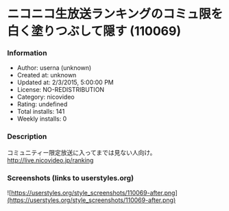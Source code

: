 # ニコニコ生放送ランキングのコミュ限を白く塗りつぶして隠す (110069)

### Information
- Author: userna (unknown)
- Created at: unknown
- Updated at: 2/3/2015, 5:00:00 PM
- License: NO-REDISTRIBUTION
- Category: nicovideo
- Rating: undefined
- Total installs: 141
- Weekly installs: 0


### Description
コミュニティー限定放送に入ってまでは見ない人向け。
<a href="http://live.nicovideo.jp/ranking">http://live.nicovideo.jp/ranking</a>


### Screenshots (links to userstyles.org)
![https://userstyles.org/style_screenshots/110069-after.png](https://userstyles.org/style_screenshots/110069-after.png)


